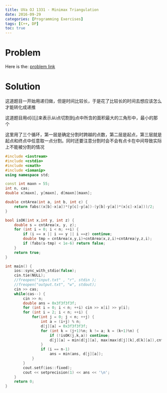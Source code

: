 ```yaml
---
title: UVa OJ 1331 - Minimax Triangulation
date: 2016-09-29
categories: [Programming Exercises]
tags: [C++, DP]
toc: true
---
```


# **Problem**

Here is the: [problem link](https://uva.onlinejudge.org/index.php?option=com_onlinejudge&Itemid=8&page=show_problem&problem=4077)

# **Solution**
这道题目一开始用递归做，但是时间比较长，于是花了比较长的时间去想应该怎么才能转化成递推

这道题目用d[i][j]来表示从i点切割到j点中所含的面积最大的三角形中，最小的那个

这里用了三个循环，第一层是确定分割时跨越的点数，第二层是起点，第三层就是起点和终点中任意取一点分割。同时还要注意分割时会不会有点卡在中间导致实际上不能被分割的情况

```C++
#include <iostream>
#include <cstdio>
#include <cmath>
#include <iomanip>
using namespace std;

const int maxn = 55;
int n, cas;
double x[maxn], y[maxn], d[maxn][maxn];

double cntArea(int a, int b, int c) {
    return fabs((x[b]-x[a])*(y[c]-y[a])-(y[b]-y[a])*(x[c]-x[a]))/2;
}

bool isOK(int x,int y, int z) {
    double s = cntArea(x, y, z);
    for (int i = 0; i < n; ++i) {
        if (i == x || i == y || i ==z) continue;
        double tmp = cntArea(x,y,i)+cntArea(x,z,i)+cntArea(y,z,i);
        if (fabs(s-tmp) < 1e-6) return false;
    }
    return true;
}

int main() {
    ios::sync_with_stdio(false);
    cin.tie(NULL);
    //freopen("input.txt" , "r", stdin );
    //freopen("output.txt", "w", stdout);
    cin >> cas;
    while(cas--) {
        cin >> n;
        double ans = 0x3f3f3f3f;
        for (int i = 0; i < n; ++i) cin >> x[i] >> y[i];
        for (int i = 2; i < n; ++i) {
            for(int j = 0; j < n; ++j) {
                int a = (i+j) % n;
                d[j][a] = 0x3f3f3f3f;
                for (int k = (j+1)%n; k != a; k = (k+1)%n) {
                    if (!isOK(j,k,a)) continue;
                    d[j][a] = min(d[j][a], max(max(d[j][k],d[k][a]),cntArea(j,k,a)));
                }
                if (i == n-1)
                    ans = min(ans, d[j][a]);
            }
        }
        cout.setf(ios::fixed);
        cout << setprecision(1) << ans << '\n';
    }
    return 0;
}
```
